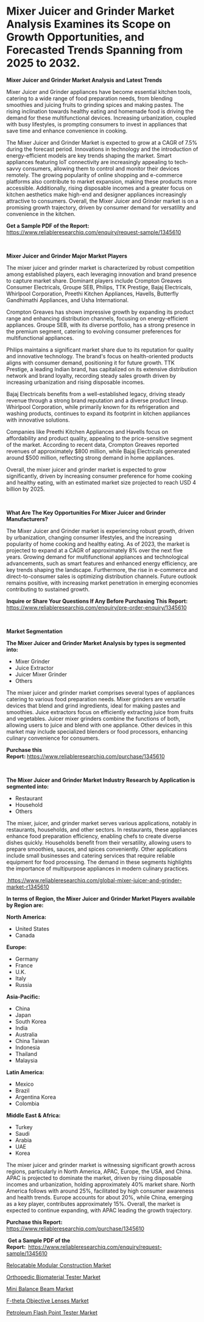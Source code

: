 <p><h1>Mixer Juicer and Grinder Market Analysis Examines its Scope on Growth Opportunities, and Forecasted Trends Spanning from 2025 to 2032.</h1></p><p><strong>Mixer Juicer and Grinder Market Analysis and Latest Trends</strong></p>
<p><p>Mixer Juicer and Grinder appliances have become essential kitchen tools, catering to a wide range of food preparation needs, from blending smoothies and juicing fruits to grinding spices and making pastes. The rising inclination towards healthy eating and homemade food is driving the demand for these multifunctional devices. Increasing urbanization, coupled with busy lifestyles, is prompting consumers to invest in appliances that save time and enhance convenience in cooking.</p><p>The Mixer Juicer and Grinder Market is expected to grow at a CAGR of 7.5% during the forecast period. Innovations in technology and the introduction of energy-efficient models are key trends shaping the market. Smart appliances featuring IoT connectivity are increasingly appealing to tech-savvy consumers, allowing them to control and monitor their devices remotely. The growing popularity of online shopping and e-commerce platforms also contribute to market expansion, making these products more accessible. Additionally, rising disposable incomes and a greater focus on kitchen aesthetics make high-end and designer appliances increasingly attractive to consumers. Overall, the Mixer Juicer and Grinder market is on a promising growth trajectory, driven by consumer demand for versatility and convenience in the kitchen.</p></p>
<p><strong>Get a Sample PDF of the Report:&nbsp;</strong> <a href="https://www.reliableresearchiq.com/enquiry/request-sample/1345610?utm_campaign=2333&utm_medium=2&utm_source=Github&utm_content=ia&utm_term=04042025&utm_id=mixer-juicer-and-grinder">https://www.reliableresearchiq.com/enquiry/request-sample/1345610</a></p>
<p>&nbsp;</p>
<p><strong>Mixer Juicer and Grinder Major Market Players</strong></p>
<p><p>The mixer juicer and grinder market is characterized by robust competition among established players, each leveraging innovation and brand presence to capture market share. Dominant players include Crompton Greaves Consumer Electricals, Groupe SEB, Philips, TTK Prestige, Bajaj Electricals, Whirlpool Corporation, Preethi Kitchen Appliances, Havells, Butterfly Gandhimathi Appliances, and Usha International.</p><p>Crompton Greaves has shown impressive growth by expanding its product range and enhancing distribution channels, focusing on energy-efficient appliances. Groupe SEB, with its diverse portfolio, has a strong presence in the premium segment, catering to evolving consumer preferences for multifunctional appliances.</p><p>Philips maintains a significant market share due to its reputation for quality and innovative technology. The brand's focus on health-oriented products aligns with consumer demand, positioning it for future growth. TTK Prestige, a leading Indian brand, has capitalized on its extensive distribution network and brand loyalty, recording steady sales growth driven by increasing urbanization and rising disposable incomes.</p><p>Bajaj Electricals benefits from a well-established legacy, driving steady revenue through a strong brand reputation and a diverse product lineup. Whirlpool Corporation, while primarily known for its refrigeration and washing products, continues to expand its footprint in kitchen appliances with innovative solutions.</p><p>Companies like Preethi Kitchen Appliances and Havells focus on affordability and product quality, appealing to the price-sensitive segment of the market. According to recent data, Crompton Greaves reported revenues of approximately $800 million, while Bajaj Electricals generated around $500 million, reflecting strong demand in home appliances.</p><p>Overall, the mixer juicer and grinder market is expected to grow significantly, driven by increasing consumer preference for home cooking and healthy eating, with an estimated market size projected to reach USD 4 billion by 2025.</p></p>
<p>&nbsp;</p>
<p><strong>What Are The Key Opportunities For Mixer Juicer and Grinder Manufacturers?</strong></p>
<p><p>The Mixer Juicer and Grinder market is experiencing robust growth, driven by urbanization, changing consumer lifestyles, and the increasing popularity of home cooking and healthy eating. As of 2023, the market is projected to expand at a CAGR of approximately 8% over the next five years. Growing demand for multifunctional appliances and technological advancements, such as smart features and enhanced energy efficiency, are key trends shaping the landscape. Furthermore, the rise in e-commerce and direct-to-consumer sales is optimizing distribution channels. Future outlook remains positive, with increasing market penetration in emerging economies contributing to sustained growth.</p></p>
<p><strong>Inquire or Share Your Questions If Any Before Purchasing This Report:</strong> <a href="https://www.reliableresearchiq.com/enquiry/pre-order-enquiry/1345610?utm_campaign=2333&utm_medium=2&utm_source=Github&utm_content=ia&utm_term=04042025&utm_id=mixer-juicer-and-grinder">https://www.reliableresearchiq.com/enquiry/pre-order-enquiry/1345610</a></p>
<p>&nbsp;</p>
<p><strong>Market Segmentation</strong></p>
<p><strong>The Mixer Juicer and Grinder Market Analysis by types is segmented into:</strong></p>
<p><ul><li>Mixer Grinder</li><li>Juice Extractor</li><li>Juicer Mixer Grinder</li><li>Others</li></ul></p>
<p><p>The mixer juicer and grinder market comprises several types of appliances catering to various food preparation needs. Mixer grinders are versatile devices that blend and grind ingredients, ideal for making pastes and smoothies. Juice extractors focus on efficiently extracting juice from fruits and vegetables. Juicer mixer grinders combine the functions of both, allowing users to juice and blend with one appliance. Other devices in this market may include specialized blenders or food processors, enhancing culinary convenience for consumers.</p></p>
<p><strong>Purchase this Report:&nbsp;</strong><a href="https://www.reliableresearchiq.com/purchase/1345610?utm_campaign=2333&utm_medium=2&utm_source=Github&utm_content=ia&utm_term=04042025&utm_id=mixer-juicer-and-grinder">https://www.reliableresearchiq.com/purchase/1345610</a></p>
<p>&nbsp;</p>
<p><strong>The Mixer Juicer and Grinder Market Industry Research by Application is segmented into:</strong></p>
<p><ul><li>Restaurant</li><li>Household</li><li>Others</li></ul></p>
<p><p>The mixer, juicer, and grinder market serves various applications, notably in restaurants, households, and other sectors. In restaurants, these appliances enhance food preparation efficiency, enabling chefs to create diverse dishes quickly. Households benefit from their versatility, allowing users to prepare smoothies, sauces, and spices conveniently. Other applications include small businesses and catering services that require reliable equipment for food processing. The demand in these segments highlights the importance of multipurpose appliances in modern culinary practices.</p></p>
<p><a href="https://www.reliableresearchiq.com/global-mixer-juicer-and-grinder-market-r1345610?utm_campaign=2333&utm_medium=2&utm_source=Github&utm_content=ia&utm_term=04042025&utm_id=mixer-juicer-and-grinder">&nbsp;https://www.reliableresearchiq.com/global-mixer-juicer-and-grinder-market-r1345610</a></p>
<p><strong>In terms of Region, the Mixer Juicer and Grinder Market Players available by Region are:</strong></p>
<p>
    <p> <strong> North America: </strong>
        <ul>
            <li>United States</li>
            <li>Canada</li>
        </ul>
        </p> 
    <p> <strong> Europe: </strong>
        <ul>
            <li>Germany</li>
            <li>France</li>
            <li>U.K.</li>
            <li>Italy</li>
            <li>Russia</li>
        </ul>
        </p> 
    <p> <strong> Asia-Pacific: </strong>
        <ul>
            <li>China</li>
            <li>Japan</li>
            <li>South Korea</li>
            <li>India</li>
            <li>Australia</li>
            <li>China Taiwan</li>
            <li>Indonesia</li>
            <li>Thailand</li>
            <li>Malaysia</li>
        </ul>
        </p> 
    <p> <strong> Latin America: </strong>
        <ul>
            <li>Mexico</li>
            <li>Brazil</li>
            <li>Argentina Korea</li>
            <li>Colombia</li>
        </ul>
        </p> 
    <p> <strong> Middle East & Africa: </strong>
        <ul>
            <li>Turkey</li>
            <li>Saudi</li>
            <li>Arabia</li>
            <li>UAE</li>
            <li>Korea</li>
        </ul>
    </p>
    </p>
<p><p>The mixer juicer and grinder market is witnessing significant growth across regions, particularly in North America, APAC, Europe, the USA, and China. APAC is projected to dominate the market, driven by rising disposable incomes and urbanization, holding approximately 40% market share. North America follows with around 25%, facilitated by high consumer awareness and health trends. Europe accounts for about 20%, while China, emerging as a key player, contributes approximately 15%. Overall, the market is expected to continue expanding, with APAC leading the growth trajectory.</p></p>
<p><strong>Purchase this Report: </strong><a href="https://www.reliableresearchiq.com/purchase/1345610?utm_campaign=2333&utm_medium=2&utm_source=Github&utm_content=ia&utm_term=04042025&utm_id=mixer-juicer-and-grinder">https://www.reliableresearchiq.com/purchase/1345610</a></p>
<p>&nbsp;<strong>Get a Sample PDF of the Report:&nbsp;&nbsp;</strong><a href="https://www.reliableresearchiq.com/enquiry/request-sample/1345610?utm_campaign=2333&utm_medium=2&utm_source=Github&utm_content=ia&utm_term=04042025&utm_id=mixer-juicer-and-grinder">https://www.reliableresearchiq.com/enquiry/request-sample/1345610</a></p>
<p><strong></strong></p>
<p><p><a href="https://github.com/bawksmaedamu/Market-Research-Report-List-1/blob/main/relocatable-modular-construction-market.md?utm_campaign=2333&utm_medium=2&utm_source=Github&utm_content=ia&utm_term=04042025&utm_id=mixer-juicer-and-grinder">Relocatable Modular Construction Market</a></p><p><a href="https://www.linkedin.com/pulse/orthopedic-biomaterial-tester-market-analysis-revenue-forecast-efd1f?utm_campaign=2333&utm_medium=2&utm_source=Github&utm_content=ia&utm_term=04042025&utm_id=mixer-juicer-and-grinder">Orthopedic Biomaterial Tester Market</a></p><p><a href="https://github.com/agemakisel4b/Market-Research-Report-List-1/blob/main/mini-balance-beam-market.md?utm_campaign=2333&utm_medium=2&utm_source=Github&utm_content=ia&utm_term=04042025&utm_id=mixer-juicer-and-grinder">Mini Balance Beam Market</a></p><p><a href="https://www.linkedin.com/pulse/comprehensive-analysis-f-theta-objective-lenses-market-20252032-sqprf?utm_campaign=2333&utm_medium=2&utm_source=Github&utm_content=ia&utm_term=04042025&utm_id=mixer-juicer-and-grinder">F-theta Objective Lenses Market</a></p><p><a href="https://www.linkedin.com/pulse/market-dynamics-trends-in-depth-look-petroleum-flash-point-xr4ff?utm_campaign=2333&utm_medium=2&utm_source=Github&utm_content=ia&utm_term=04042025&utm_id=mixer-juicer-and-grinder">Petroleum Flash Point Tester Market</a></p></p>